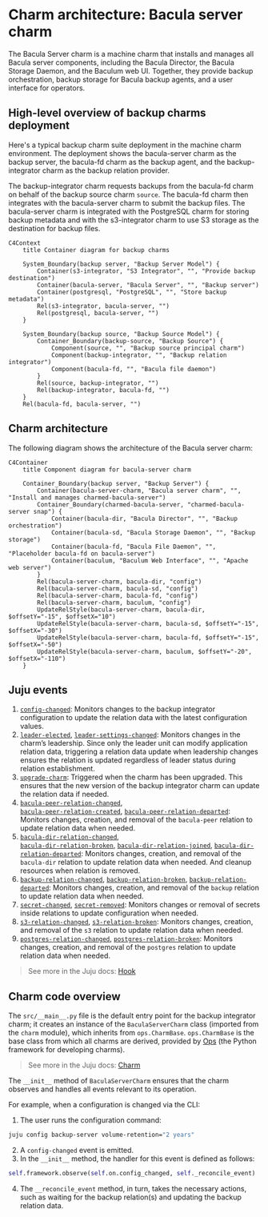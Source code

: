 # Charm architecture: Bacula server charm

The Bacula Server charm is a machine charm that installs and manages all Bacula server components, including the Bacula Director, the Bacula Storage Daemon, and the Baculum web UI. Together, they provide backup orchestration, backup storage for Bacula backup agents, and a user interface for operators.

## High-level overview of backup charms deployment

Here's a typical backup charm suite deployment in the machine charm
environment. The deployment shows the bacula-server charm as the backup server,
the bacula-fd charm as the backup agent, and the backup-integrator charm
as the backup relation provider.

The backup-integrator charm requests backups from the bacula-fd charm on
behalf of the backup source charm `source`. The bacula-fd charm then
integrates with the bacula-server charm to submit the backup files. The
bacula-server charm is integrated with the PostgreSQL charm for storing
backup metadata and with the s3-integrator charm to use S3 storage as
the destination for backup files.

```mermaid
C4Context
    title Container diagram for backup charms

    System_Boundary(backup server, "Backup Server Model") {
        Container(s3-integrator, "S3 Integrator", "", "Provide backup destination")
        Container(bacula-server, "Bacula Server", "", "Backup server")
        Container(postgresql, "PostgreSQL", "", "Store backup metadata")
        Rel(s3-integrator, bacula-server, "")
        Rel(postgresql, bacula-server, "")
    }

    System_Boundary(backup source, "Backup Source Model") {
        Container_Boundary(backup-source, "Backup Source") {
            Component(source, "", "Backup source principal charm")
            Component(backup-integrator, "", "Backup relation integrator")
            Component(bacula-fd, "", "Bacula file daemon")
        }
        Rel(source, backup-integrator, "")
        Rel(backup-integrator, bacula-fd, "")
    }
    Rel(bacula-fd, bacula-server, "")
```

## Charm architecture

The following diagram shows the architecture of the Bacula server charm:

```mermaid
C4Container
    title Component diagram for bacula-server charm

    Container_Boundary(backup server, "Backup Server") {
        Container(bacula-server-charm, "Bacula server charm", "", "Install and manages charmed-bacula-server")
        Container_Boundary(charmed-bacula-server, "charmed-bacula-server snap") {
            Container(bacula-dir, "Bacula Director", "", "Backup orchestration")
            Container(bacula-sd, "Bacula Storage Daemon", "", "Backup storage")
            Container(bacula-fd, "Bacula File Daemon", "", "Placeholder bacula-fd on bacula-server")
            Container(baculum, "Baculum Web Interface", "", "Apache web server")
        }
        Rel(bacula-server-charm, bacula-dir, "config")
        Rel(bacula-server-charm, bacula-sd, "config")
        Rel(bacula-server-charm, bacula-fd, "config")
        Rel(bacula-server-charm, baculum, "config")
        UpdateRelStyle(bacula-server-charm, bacula-dir, $offsetY="-15", $offsetX="10")
        UpdateRelStyle(bacula-server-charm, bacula-sd, $offsetY="-15", $offsetX="-30")
        UpdateRelStyle(bacula-server-charm, bacula-fd, $offsetY="-15", $offsetX="-50")
        UpdateRelStyle(bacula-server-charm, baculum, $offsetY="-20", $offsetX="-110")
    }
```

## Juju events

1. [`config-changed`](https://documentation.ubuntu.com/juju/latest/reference/hook/index.html#config-changed):
   Monitors changes to the backup integrator configuration to update the
   relation data with the latest configuration values.
2. [`leader-elected`](https://documentation.ubuntu.com/juju/latest/reference/hook/index.html#leader-elected),
   [`leader-settings-changed`](https://documentation.ubuntu.com/juju/latest/reference/hook/index.html#leader-settings-changed):
   Monitors changes in the charm’s leadership. Since only the leader
   unit can modify application relation data, triggering a relation data
   update when leadership changes ensures the relation is updated
   regardless of leader status during relation establishment.
3. [`upgrade-charm`](https://documentation.ubuntu.com/juju/latest/reference/hook/index.html#upgrade-charm):
   Triggered when the charm has been upgraded. This ensures that the new
   version of the backup integrator charm can update the relation data
   if needed.
4. [`bacula-peer-relation-changed`](https://documentation.ubuntu.com/juju/latest/reference/hook/index.html#endpoint-relation-changed),  
   [`bacula-peer-relation-created`](https://documentation.ubuntu.com/juju/latest/reference/hook/index.html#endpoint-relation-created), 
   [`bacula-peer-relation-departed`](https://documentation.ubuntu.com/juju/latest/reference/hook/index.html#endpoint-relation-departed):
   Monitors changes, creation, and removal of the `bacula-peer` relation
   to update relation data when needed.
5. [`bacula-dir-relation-changed`](https://documentation.ubuntu.com/juju/latest/reference/hook/index.html#endpoint-relation-changed),  
   [`bacula-dir-relation-broken`](https://documentation.ubuntu.com/juju/latest/reference/hook/index.html#endpoint-relation-broken),
   [`bacula-dir-relation-joined`](https://documentation.ubuntu.com/juju/latest/reference/hook/index.html#endpoint-relation-broken),
   [`bacula-dir-relation-departed`](https://documentation.ubuntu.com/juju/latest/reference/hook/index.html#endpoint-relation-departed):
   Monitors changes, creation, and removal of the `bacula-dir` relation
   to update relation data when needed. And cleanup resources when 
   relation is removed.
6. [`backup-relation-changed`](https://documentation.ubuntu.com/juju/latest/reference/hook/index.html#endpoint-relation-changed),
   [`backup-relation-broken`](https://documentation.ubuntu.com/juju/latest/reference/hook/index.html#endpoint-relation-broken),
   [`backup-relation-departed`](https://documentation.ubuntu.com/juju/latest/reference/hook/index.html#endpoint-relation-departed):
   Monitors changes, creation, and removal of the `backup` relation to
   update relation data when needed.
7. [`secret-changed`](https://documentation.ubuntu.com/juju/latest/reference/hook/index.html#secret-changed), 
   [`secret-removed`](https://documentation.ubuntu.com/juju/latest/reference/hook/index.html#secret-removed):
   Monitors changes or removal of secrets inside relations to update
   configuration when needed.
8. [`s3-relation-changed`](https://documentation.ubuntu.com/juju/latest/reference/hook/index.html#endpoint-relation-changed),
   [`s3-relation-broken`](https://documentation.ubuntu.com/juju/latest/reference/hook/index.html#endpoint-relation-broken): 
   Monitors changes, creation, and removal of the `s3` relation to 
   update relation data when needed.
9. [`postgres-relation-changed`](https://documentation.ubuntu.com/juju/latest/reference/hook/index.html#endpoint-relation-changed),
   [`postgres-relation-broken`](https://documentation.ubuntu.com/juju/latest/reference/hook/index.html#endpoint-relation-broken): 
   Monitors changes, creation, and removal of the `postgres` relation to 
   update relation data when needed.

> See more in the Juju docs: [Hook](https://documentation.ubuntu.com/juju/latest/user/reference/hook/)

## Charm code overview

The `src/__main__.py` file is the default entry point for the backup
integrator charm; it creates an instance of the `BaculaServerCharm`
class (imported from the `charm` module), which inherits from
`ops.CharmBase`. `ops.CharmBase` is the base class from which all charms
are derived, provided by [Ops](https://ops.readthedocs.io/en/latest/index.html)
(the Python framework for developing charms).

> See more in the Juju docs: [Charm](https://documentation.ubuntu.com/juju/latest/user/reference/charm/)

The `__init__` method of `BaculaServerCharm` ensures that the charm observes
and handles all events relevant to its operation.

For example, when a configuration is changed via the CLI:

1. The user runs the configuration command:

```bash
juju config backup-server volume-retention="2 years"
```

2. A `config-changed` event is emitted.
3. In the `__init__` method, the handler for this event is defined as
   follows:

```python
self.framework.observe(self.on.config_changed, self._reconcile_event)
```

4. The `__reconcile_event` method, in turn, takes the necessary actions,
   such as waiting for the backup relation(s) and updating the backup
   relation data.
